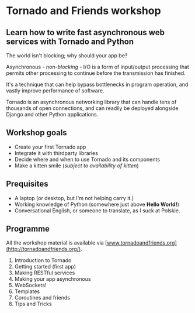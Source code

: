 # Tornado and Friends workshop
## Learn how to write fast asynchronous web services with Tornado and Python

The world isn't blocking; why should your app be?

Asynchronous - *non-blocking* - I/O is a form of input/output processing that permits other processing to continue before the transmission has finished.

It's a technique that can help bypass bottlenecks in program operation, and vastly improve performance of software.

Tornado is an asynchronous networking library that can handle tens of thousands of open connections, and can readily be deployed alongside Django and other Python applications.

## Workshop goals

 * Create your first Tornado app
 * Integrate it with thirdparty libraries
 * Decide where and when to use Tornado and its components
 * Make a kitten smile (*subject to availability of kitten*)

## Prequisites

 * A laptop (or desktop, but I'm not helping carry it.)
 * Working knowledge of Python (somewhere just above **Hello World!**)
 * Conversational English, or someone to translate, as I suck at Polskie.

## Programme

All the workshop material is available via [www.tornadoandfriends.org](http://tornadoandfriends.org/).

 1. Introduction to Tornado
 2. Getting started (first app)
 3. Making RESTful services
 4. Making your app asynchronous
 5. WebSockets!
 6. Templates
 7. Coroutines and friends
 8. Tips and Tricks

